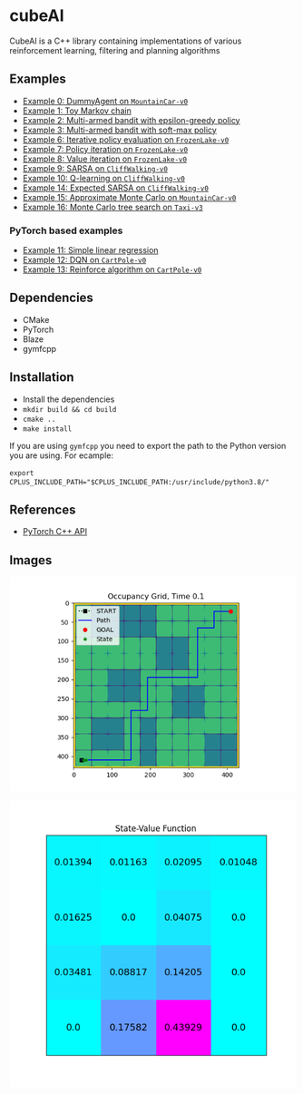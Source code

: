 # cubeAI

CubeAI is a C++ library containing implementations of various reinforcement learning, filtering and planning algorithms
 

## Examples


- <a href="examples/example_0/example_0.cpp">Example 0: DummyAgent on  ```MountainCar-v0```</a>
- <a href="examples/example_1/example_1.cpp">Example 1: Toy Markov chain</a>
- <a href="examples/example_2/example_2.cpp">Example 2: Multi-armed bandit with epsilon-greedy policy</a>
- <a href="examples/example_3/example_3.cpp">Example 3: Multi-armed bandit with soft-max policy</a>
- <a href="examples/example_6/example_6.cpp">Example 6: Iterative policy evaluation on ```FrozenLake-v0```</a>
- <a href="examples/example_7/example_7.cpp">Example 7: Policy iteration on ```FrozenLake-v0```</a>
- <a href="examples/example_8/example_8.cpp">Example 8: Value iteration on ```FrozenLake-v0```</a>
- <a href="examples/example_9/example_9.cpp">Example 9: SARSA on ```CliffWalking-v0```</a>
- <a href="examples/example_10/example_10.cpp">Example 10: Q-learning on ```CliffWalking-v0```</a>
- <a href="examples/example_14/example_14.cpp">Example 14: Expected SARSA on ```CliffWalking-v0```</a>
- <a href="examples/example_15/example_15.cpp">Example 15: Approximate Monte Carlo on ```MountainCar-v0```</a>
- <a href="examples/example_16/example_13.cpp">Example 16: Monte Carlo tree search on ```Taxi-v3```</a>

### PyTorch based examples

- <a href="examples/example_11/example_11.cpp">Example 11: Simple linear regression</a>
- <a href="examples/example_12/example_12.cpp">Example 12: DQN on ```CartPole-v0```</a>
- <a href="examples/example_13/example_13.cpp">Example 13: Reinforce algorithm on ```CartPole-v0```</a>


## Dependencies

- CMake
- PyTorch
- Blaze
- gymfcpp

## Installation

- Install the dependencies
- ```mkdir build && cd build```
- ```cmake ..```
- ```make install```

If you are using ```gymfcpp``` you need to export the path to the Python version you are using. For ecample:

```
export CPLUS_INCLUDE_PATH="$CPLUS_INCLUDE_PATH:/usr/include/python3.8/"
```



## References

- <a href="https://pytorch.org/cppdocs/">PyTorch C++ API</a>


## Images

![Following a path](images/path_following.gif "Following a path")

![State value function](images/state_value_function.png "State value function")

